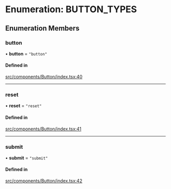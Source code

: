 # Enumeration: BUTTON\_TYPES

## Enumeration Members

### button

• **button** = ``"button"``

#### Defined in

[src/components/Button/index.tsx:40](https://github.com/emranffl/next-core-ui/blob/6d8b6ba/src/components/Button/index.tsx#L40)

___

### reset

• **reset** = ``"reset"``

#### Defined in

[src/components/Button/index.tsx:41](https://github.com/emranffl/next-core-ui/blob/6d8b6ba/src/components/Button/index.tsx#L41)

___

### submit

• **submit** = ``"submit"``

#### Defined in

[src/components/Button/index.tsx:42](https://github.com/emranffl/next-core-ui/blob/6d8b6ba/src/components/Button/index.tsx#L42)
